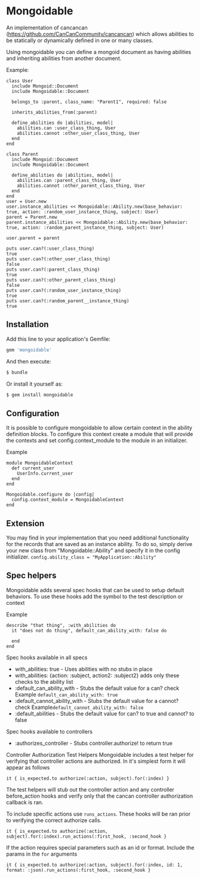 # Mongoidable
An implementation of cancancan (https://github.com/CanCanCommunity/cancancan) which allows abilities to be statically or dynamically defined in one or many classes.

Using mongoidable you can define a mongoid document as having abilities and inheriting abilities from another document.

Example:

```
class User
  include Mongoid::Document
  include Mongoidable::Document

  belongs_to :parent, class_name: "Parent1", required: false

  inherits_abilities_from(:parent)

  define_abilities do |abilities, model|
    abilities.can :user_class_thing, User
    abilities.cannot :other_user_class_thing, User
  end
end

class Parent
  include Mongoid::Document
  include Mongoidable::Document

  define_abilities do |abilities, model|
    abilities.can :parent_class_thing, User
    abilities.cannot :other_parent_class_thing, User
  end
end
user = User.new
user.instance_abilities << Mongoidable::Ability.new(base_behavior: true, action: :random_user_instance_thing, subject: User)
parent = Parent.new
parent.instance_abilities << Mongoidable::Ability.new(base_behavior: true, action: :random_parent_instance_thing, subject: User)

user.parent = parent

puts user.can?(:user_class_thing)
true
puts user.can?(:other_user_class_thing)
false
puts user.can?(:parent_class_thing)
true
puts user.can?(:other_parent_class_thing)
false
puts user.can?(:random_user_instance_thing)
true
puts user.can?(:random_parent__instance_thing)
true
```

## Installation
Add this line to your application's Gemfile:

```ruby
gem 'mongoidable'
```

And then execute:
```bash
$ bundle
```

Or install it yourself as:
```bash
$ gem install mongoidable
```

## Configuration

It is possible to configure mongoidable to allow certain context in the ability definition blocks. To configure this context create a module that will provide the contexts and set config.context_module to the module in an initializer.

Example

```
module MongoidableContext
  def current_user
    UserInfo.current_user
  end
end

Mongoidable.configure do |config|
  config.context_module = MongoidableContext
end
```

## Extension
You may find in your implementation that you need additional functionality for the records that are saved as an instance ability. To do so, simply derive your new class from "Mongoidable::Ability" and specify it in the config initializer. `config.ability_class = "MyApplication::Ability"`
## Spec helpers

Mongoidable adds several spec hooks that can be used to setup default behaviors. To use these hooks add the symbol to the test description or context

Example
```
describe "that thing", :with_abilities do
  it "does not do thing", default_can_ability_with: false do

  end
end
```

Spec hooks available in all specs
* with_abilities: true - Uses abilities with no stubs in place
* with_abilities: {action: :subject, action2: :subject2} adds only these checks to the ability list
* :default_can_ability_with - Stubs the default value for a can? check Example `default_can_ability_with: true`
* :default_cannot_ability_with - Stubs the default value for a cannot? check Example`default_cannot_ability_with: false`
* :default_abilities - Stubs the default value for can? to true and cannot? to false

Spec hooks available to controllers
* :authorizes_controller - Stubs controller.authorize! to return true

Controller Authorization Test Helpers
Mongoidable includes a test helper for verifying that controller actions are authorized. In it's simplest form it will appear as follows
```
it { is_expected.to authorize(:action, subject).for(:index) }
```
The test helpers will stub out the controller action and any controller before_action hooks and verify only that the cancan controller authorization callback is ran. 

To include specific actions use `runs_actions`. These hooks will be ran prior to verifying the correct authorize calls.
```
it { is_expected.to authorize(:action, subject).for(:index).run_actions(:first_hook, :second_hook }
```
If the action requires special parameters such as an id or format. Include the params in the `for` arguments
```
it { is_expected.to authorize(:action, subject).for(:index, id: 1, format: :json).run_actions(:first_hook, :second_hook }
```